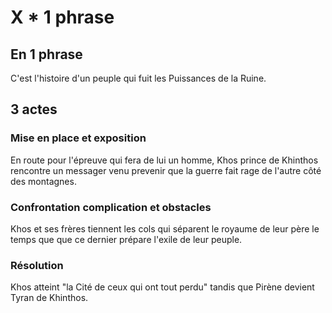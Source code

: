 # X * 1 phrase

## En 1 phrase
C'est l'histoire d'un peuple qui fuit les Puissances de la Ruine.

## 3 actes

### Mise en place et exposition
En route pour l'épreuve qui fera de lui un homme, Khos prince de Khinthos rencontre un messager venu prevenir que la guerre fait rage de l'autre côté des montagnes.

### Confrontation complication et obstacles
Khos et ses frères tiennent les cols qui séparent le royaume de leur père le temps que que ce dernier prépare l'exile de leur peuple.

### Résolution
Khos atteint "la Cité de ceux qui ont tout perdu" tandis que Pirène devient Tyran de Khinthos.